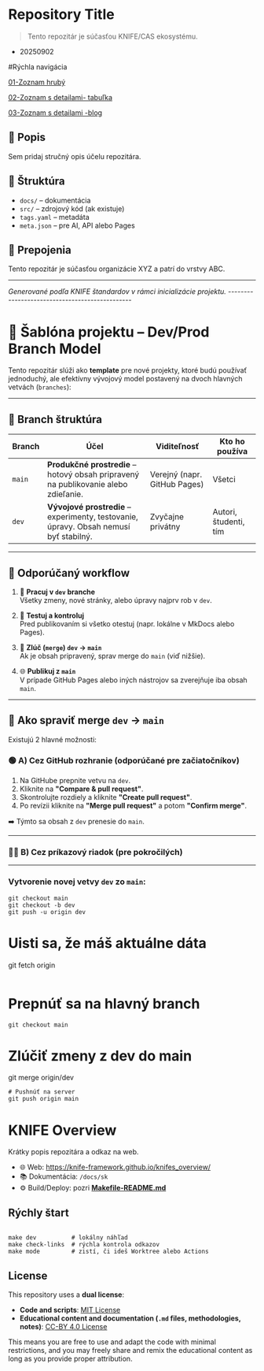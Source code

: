 # Repository Title

> Tento repozitár je súčasťou KNIFE/CAS ekosystému.
- 20250902

#Rýchla navigácia



[01-Zoznam hrubý ](/docs/sk/knifes/KNIFEsOverview.md)

[02-Zoznam s detailami- tabuľka ](/docs/sk/knifes/KNIFE_Overview_List.md)

[03-Zoznam s detailami -blog](/docs/sk/knifes/KNIFE_Overview_Details.md)


## 🧾 Popis
Sem pridaj stručný opis účelu repozitára.

## 📁 Štruktúra
- `docs/` – dokumentácia
- `src/` – zdrojový kód (ak existuje)
- `tags.yaml` – metadáta
- `meta.json` – pre AI, API alebo Pages

## 🔗 Prepojenia
Tento repozitár je súčasťou organizácie XYZ a patrí do vrstvy ABC.

---

*Generované podľa KNIFE štandardov v rámci inicializácie projektu.*
    -----------------------------------------------

    
# 🧪 Šablóna projektu – Dev/Prod Branch Model

Tento repozitár slúži ako **template** pre nové projekty, ktoré budú používať jednoduchý, ale efektívny vývojový model postavený na dvoch hlavných vetvách (`branches`):

---

## 🌳 Branch štruktúra

| Branch | Účel | Viditeľnosť | Kto ho používa |
|--------|------|--------------|----------------|
| `main` | **Produkčné prostredie** – hotový obsah pripravený na publikovanie alebo zdieľanie. | Verejný (napr. GitHub Pages) | Všetci |
| `dev`  | **Vývojové prostredie** – experimenty, testovanie, úpravy. Obsah nemusí byť stabilný. | Zvyčajne privátny | Autori, študenti, tím |

---

## 🔄 Odporúčaný workflow

1. 🔧 **Pracuj v `dev` branche**  
   Všetky zmeny, nové stránky, alebo úpravy najprv rob v `dev`.

2. 🧪 **Testuj a kontroluj**  
   Pred publikovaním si všetko otestuj (napr. lokálne v MkDocs alebo Pages).

3. 🔀 **Zlúč (`merge`) `dev` → `main`**  
   Ak je obsah pripravený, sprav merge do `main` (viď nižšie).

4. 🌐 **Publikuj z `main`**  
   V prípade GitHub Pages alebo iných nástrojov sa zverejňuje iba obsah `main`.

---

## 🔀 Ako spraviť merge `dev` → `main`

Existujú 2 hlavné možnosti:

### 🟢 A) Cez GitHub rozhranie (odporúčané pre začiatočníkov)

1. Na GitHube prepnite vetvu na `dev`.
2. Kliknite na **"Compare & pull request"**.
3. Skontrolujte rozdiely a kliknite **"Create pull request"**.
4. Po revízii kliknite na **"Merge pull request"** a potom **"Confirm merge"**.

➡️ Týmto sa obsah z `dev` prenesie do `main`.

---

### 🧑‍💻 B) Cez príkazový riadok (pre pokročilých)
---


### Vytvorenie novej vetvy `dev` zo `main`:

```
git checkout main
git checkout -b dev
git push -u origin dev
```
# Uisti sa, že máš aktuálne dáta
git fetch origin

```
```
# Prepnúť sa na hlavný branch
```
git checkout main
```
# Zlúčiť zmeny z dev do main
git merge origin/dev
```
# Pushnúť na server
git push origin main
```
# KNIFE Overview

Krátky popis repozitára a odkaz na web.

- 🌐 Web: https://knife-framework.github.io/knifes_overview/
- 📚 Dokumentácia: `/docs/sk`
- ⚙️ Build/Deploy: pozri **[Makefile-README.md](./Makefile-README.md)**

## Rýchly štart

```

make dev          # lokálny náhľad
make check-links  # rýchla kontrola odkazov
make mode         # zistí, či ideš Worktree alebo Actions

```

## License

This repository uses a **dual license**:

- **Code and scripts**: [MIT License](./LICENSE)  
- **Educational content and documentation (`.md` files, methodologies, notes)**: [CC-BY 4.0 License](./LICENSE-DOCS)  

This means you are free to use and adapt the code with minimal restrictions, and you may freely
share and remix the educational content as long as you provide proper attribution.
